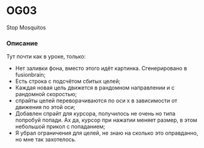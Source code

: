 # OG03
 Stop Mosquitos
### Описание

Тут почти как в уроке, только:
- Нет заливки фона, вместо этого идёт картинка. Сгенерировано в fusionbrain;
- Есть строка с подсчётом сбитых целей;
- Каждая новая цель движется в рандомном направлении и с рандомной скоростью;
- спрайты целей переворачиваются по оси х в зависимости от движения по этой оси;
- Добавлен спрайт для курсора, получилось не очень но типа попробуй попади. Ах да, курсор при нажатии меняет размер, в этом небольшой прикол с попаданием;
- Я убрал ограничения для целей, не знаю на сколько это оправданно, но мне так захотелось.